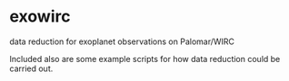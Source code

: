 # exowirc
data reduction for exoplanet observations on Palomar/WIRC

Included also are some example scripts for how data reduction could be carried out.

